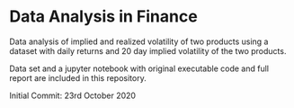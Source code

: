 # Data Analysis in Finance

Data analysis of implied and realized volatility of two products using a dataset with daily returns and 20 day implied volatility of the two products.

Data set and a jupyter notebook with original executable code and full report are included in this repository.

Initial Commit: 23rd October 2020
